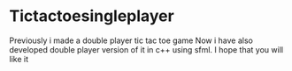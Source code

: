 # Tictactoesingleplayer
Previously i made a double player tic tac toe game 
Now i have also developed double player version of it in c++ using sfml.
I hope that you will like it
